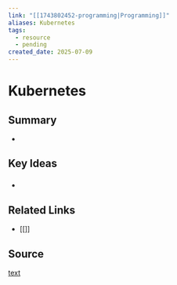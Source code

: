 ```yaml
---
link: "[[1743802452-programming|Programming]]"
aliases: Kubernetes
tags:
  - resource
  - pending
created_date: 2025-07-09
---
```

# Kubernetes
## Summary
- 
## Key Ideas
### 
- 
## Related Links
- [[]]
## Source
[text](url) 
